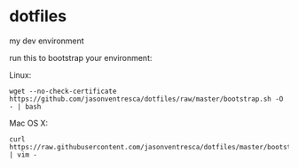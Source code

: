 dotfiles
========

my dev environment

run this to bootstrap your environment:

Linux:
```
wget --no-check-certificate https://github.com/jasonventresca/dotfiles/raw/master/bootstrap.sh -O - | bash
```

Mac OS X:
```
curl https://raw.githubusercontent.com/jasonventresca/dotfiles/master/bootstrap.sh | vim -
```
